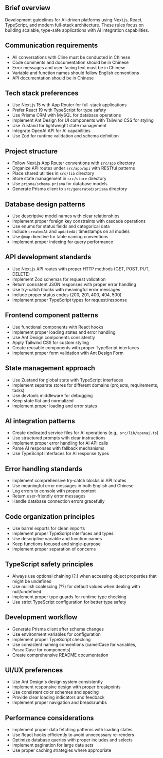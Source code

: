 ## Brief overview
Development guidelines for AI-driven platforms using Next.js, React, TypeScript, and modern full-stack architecture. These rules focus on building scalable, type-safe applications with AI integration capabilities.

## Communication requirements
- All conversations with Cline must be conducted in Chinese
- Code comments and documentation should be in Chinese
- Error messages and user-facing text must be in Chinese
- Variable and function names should follow English conventions
- API documentation should be in Chinese

## Tech stack preferences
- Use Next.js 15 with App Router for full-stack applications
- Prefer React 19 with TypeScript for type safety
- Use Prisma ORM with MySQL for database operations
- Implement Ant Design for UI components with Tailwind CSS for styling
- Use Zustand for lightweight state management
- Integrate OpenAI API for AI capabilities
- Use Zod for runtime validation and schema definition

## Project structure
- Follow Next.js App Router conventions with `src/app` directory
- Organize API routes under `src/app/api` with RESTful patterns
- Place shared utilities in `src/lib` directory
- Store state management in `src/store` directory
- Use `prisma/schema.prisma` for database models
- Generate Prisma client to `src/generated/prisma` directory

## Database design patterns
- Use descriptive model names with clear relationships
- Implement proper foreign key constraints with cascade operations
- Use enums for status fields and categorical data
- Include `createdAt` and `updatedAt` timestamps on all models
- Use `@map` directive for table naming conventions
- Implement proper indexing for query performance

## API development standards
- Use Next.js API routes with proper HTTP methods (GET, POST, PUT, DELETE)
- Implement Zod schemas for request validation
- Return consistent JSON responses with proper error handling
- Use try-catch blocks with meaningful error messages
- Include proper status codes (200, 201, 400, 404, 500)
- Implement proper TypeScript types for request/response

## Frontend component patterns
- Use functional components with React hooks
- Implement proper loading states and error handling
- Use Ant Design components consistently
- Apply Tailwind CSS for custom styling
- Create reusable components with proper TypeScript interfaces
- Implement proper form validation with Ant Design Form

## State management approach
- Use Zustand for global state with TypeScript interfaces
- Implement separate stores for different domains (projects, requirements, tasks)
- Use devtools middleware for debugging
- Keep state flat and normalized
- Implement proper loading and error states

## AI integration patterns
- Create dedicated service files for AI operations (e.g., `src/lib/openai.ts`)
- Use structured prompts with clear instructions
- Implement proper error handling for AI API calls
- Parse AI responses with fallback mechanisms
- Use TypeScript interfaces for AI response types

## Error handling standards
- Implement comprehensive try-catch blocks in API routes
- Use meaningful error messages in both English and Chinese
- Log errors to console with proper context
- Return user-friendly error messages
- Handle database connection errors gracefully

## Code organization principles
- Use barrel exports for clean imports
- Implement proper TypeScript interfaces and types
- Use descriptive variable and function names
- Keep functions focused and single-purpose
- Implement proper separation of concerns

## TypeScript safety principles
- Always use optional chaining (?.) when accessing object properties that might be undefined
- Use nullish coalescing (??) for default values when dealing with null/undefined
- Implement proper type guards for runtime type checking
- Use strict TypeScript configuration for better type safety

## Development workflow
- Generate Prisma client after schema changes
- Use environment variables for configuration
- Implement proper TypeScript checking
- Use consistent naming conventions (camelCase for variables, PascalCase for components)
- Create comprehensive README documentation

## UI/UX preferences
- Use Ant Design's design system consistently
- Implement responsive design with proper breakpoints
- Use consistent color schemes and spacing
- Provide clear loading indicators and feedback
- Implement proper navigation and breadcrumbs

## Performance considerations
- Implement proper data fetching patterns with loading states
- Use React hooks efficiently to avoid unnecessary re-renders
- Optimize database queries with proper includes and selects
- Implement pagination for large data sets
- Use proper caching strategies where appropriate
